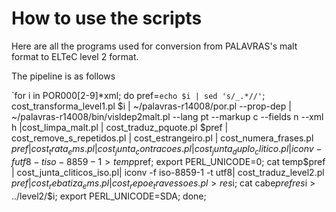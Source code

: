 # How to use the scripts
Here are all the programs used for conversion from PALAVRAS's malt format to ELTeC level 2 format.

The pipeline is as follows

`for i in POR000[2-9]*xml; do pref=``echo $i | sed 's/_.*//'``; cost_transforma_level1.pl $i | ~/palavras-r14008/por.pl --prop-dep | ~/palavras-r14008/bin/visldep2malt.pl --lang pt --markup c --fields n --xml h |cost_limpa_malt.pl | cost_traduz_pquote.pl $pref |  cost_remove_s_repetidos.pl | cost_estrangeiro.pl | cost_numera_frases.pl $pref | cost_trata_ems.pl| cost_junta_contracoes.pl| cost_junta_duplo_clitico.pl | iconv -f utf8 -t iso-8859-1 > temp$pref; export PERL_UNICODE=0; cat temp$pref | cost_junta_cliticos_iso.pl| iconv -f iso-8859-1 -t utf8| cost_traduz_level2.pl $pref | cost_rebatiza_ems.pl | cost_repoe_travessoes.pl > res$i;  cat cabe$pref res$i > ../level2/$i; export PERL_UNICODE=SDA; done;
